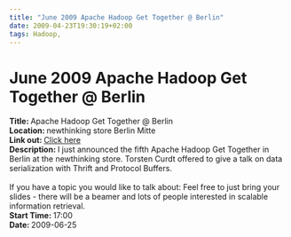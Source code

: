 ```yaml
---
title: "June 2009 Apache Hadoop Get Together @ Berlin"
date: 2009-04-23T19:30:19+02:00
tags: Hadoop,
---
```


# June 2009 Apache Hadoop Get Together @ Berlin


<strong>Title: </strong>Apache Hadoop Get Together @ Berlin<br /><strong>Location: </strong>newthinking store Berlin 
Mitte<br /><strong>Link out: </strong><a href="http://upcoming.yahoo.com/event/2488959/" target="_blanck">Click 
here</a><br /><strong>Description: </strong>I just announced the fifth Apache Hadoop Get Together in Berlin at the 
newthinking store. Torsten Curdt offered to give a talk on data serialization with Thrift and Protocol 
Buffers.<br><br>If you have a topic you would like to talk about: Feel free to just bring your slides - there will be a 
beamer and lots of people interested in scalable information retrieval.<br /><strong>Start Time: </strong>17:00<br 
/><strong>Date: </strong>2009-06-25<br />
